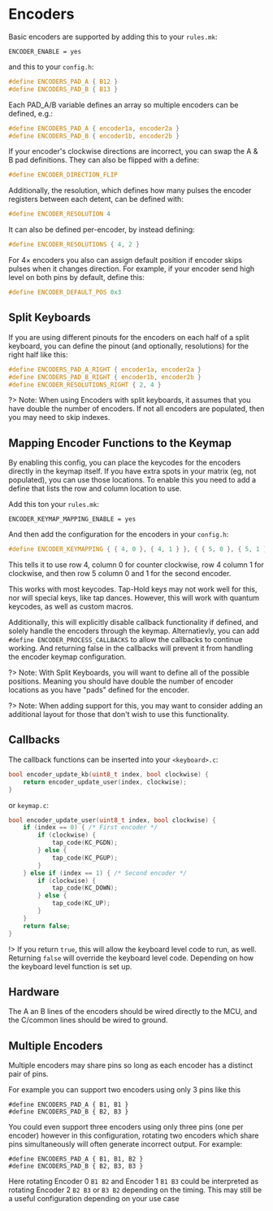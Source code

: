 # Encoders

Basic encoders are supported by adding this to your `rules.mk`:

```make
ENCODER_ENABLE = yes
```

and this to your `config.h`:

```c
#define ENCODERS_PAD_A { B12 }
#define ENCODERS_PAD_B { B13 }
```

Each PAD_A/B variable defines an array so multiple encoders can be defined, e.g.:

```c
#define ENCODERS_PAD_A { encoder1a, encoder2a }
#define ENCODERS_PAD_B { encoder1b, encoder2b }
```

If your encoder's clockwise directions are incorrect, you can swap the A & B pad definitions.  They can also be flipped with a define:

```c
#define ENCODER_DIRECTION_FLIP
```

Additionally, the resolution, which defines how many pulses the encoder registers between each detent, can be defined with:

```c
#define ENCODER_RESOLUTION 4
```

It can also be defined per-encoder, by instead defining:

```c
#define ENCODER_RESOLUTIONS { 4, 2 }
```

For 4× encoders you also can assign default position if encoder skips pulses when it changes direction. For example, if your encoder send high level on both pins by default, define this:

```c
#define ENCODER_DEFAULT_POS 0x3
```

## Split Keyboards

If you are using different pinouts for the encoders on each half of a split keyboard, you can define the pinout (and optionally, resolutions) for the right half like this:

```c
#define ENCODERS_PAD_A_RIGHT { encoder1a, encoder2a }
#define ENCODERS_PAD_B_RIGHT { encoder1b, encoder2b }
#define ENCODER_RESOLUTIONS_RIGHT { 2, 4 }
```

?> Note: When using Encoders with split keyboards, it assumes that you have double the number of encoders. If not all encoders are populated, then you may need to skip indexes. 

## Mapping Encoder Functions to the Keymap

By enabling this config, you can place the keycodes for the encoders directly in the keymap itself.  If you have extra spots in your matrix (eg, not populated), you can use those locations.  To enable this you need to add a define that lists the row and column location to use. 

Add this ton your `rules.mk`:

```make
ENCODER_KEYMAP_MAPPING_ENABLE = yes
```

And then add the configuration for the encoders in your `config.h`:

```c
#define ENCODER_KEYMAPPING { { 4, 0 }, { 4, 1 } }, { { 5, 0 }, { 5, 1 } }
```

This tells it to use row 4, column 0 for counter clockwise, row 4 column 1 for clockwise, and then row 5 column 0 and 1 for the second encoder.  

This works with most keycodes.  Tap-Hold keys may not work well for this, nor will special keys, like tap dances.  However, this will work with quantum keycodes, as well as custom macros. 

Additionally, this will explicitly disable callback functionality if defined, and solely handle the encoders through the keymap. Alternatievly, you can add `#define ENCODER_PROCESS_CALLBACKS` to allow the callbacks to continue working.  And returning false in the callbacks will prevent it from handling the encoder keymap configuration.

?> Note: With Split Keyboards, you will want to define all of the possible positions. Meaning you should have double the number of encoder locations as you have "pads" defined for the encoder.

?> Note: When adding support for this, you may want to consider adding an additional layout for those that don't wish to use this functionality.

## Callbacks

The callback functions can be inserted into your `<keyboard>.c`:

```c
bool encoder_update_kb(uint8_t index, bool clockwise) {
    return encoder_update_user(index, clockwise);
}
```

or `keymap.c`:

```c
bool encoder_update_user(uint8_t index, bool clockwise) {
    if (index == 0) { /* First encoder */
        if (clockwise) {
            tap_code(KC_PGDN);
        } else {
            tap_code(KC_PGUP);
        }
    } else if (index == 1) { /* Second encoder */
        if (clockwise) {
            tap_code(KC_DOWN);
        } else {
            tap_code(KC_UP);
        }
    }
    return false;
}
```

!> If you return `true`, this will allow the keyboard level code to run, as well.  Returning `false` will override the keyboard level code.  Depending on how the keyboard level function is set up. 

## Hardware

The A an B lines of the encoders should be wired directly to the MCU, and the C/common lines should be wired to ground.

## Multiple Encoders

Multiple encoders may share pins so long as each encoder has a distinct pair of pins. 

For example you can support two encoders using only 3 pins like this
```
#define ENCODERS_PAD_A { B1, B1 }
#define ENCODERS_PAD_B { B2, B3 }
```

You could even support three encoders using only three pins (one per encoder) however in this configuration, rotating two encoders which share pins simultaneously will often generate incorrect output. For example:
```
#define ENCODERS_PAD_A { B1, B1, B2 }
#define ENCODERS_PAD_B { B2, B3, B3 }
```
Here rotating Encoder 0 `B1 B2` and Encoder 1 `B1 B3` could be interpreted as rotating Encoder 2 `B2 B3` or `B3 B2` depending on the timing. This may still be a useful configuration depending on your use case 
